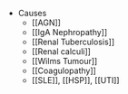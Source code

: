 - Causes
	- [[AGN]]
	- [[IgA Nephropathy]]
	- [[Renal Tuberculosis]]
	- [[Renal calculi]]
	- [[Wilms Tumour]]
	- [[Coagulopathy]]
	- [[SLE]], [[HSP]], [[UTI]]